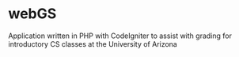 webGS
=====

Application written in PHP with CodeIgniter to assist with grading for introductory CS classes at the University of Arizona
